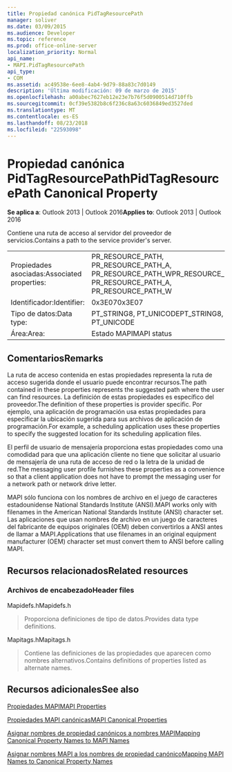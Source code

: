 ```yaml
---
title: Propiedad canónica PidTagResourcePath
manager: soliver
ms.date: 03/09/2015
ms.audience: Developer
ms.topic: reference
ms.prod: office-online-server
localization_priority: Normal
api_name:
- MAPI.PidTagResourcePath
api_type:
- COM
ms.assetid: ac49538e-6ee8-4ab4-9d79-88a83c7d0149
description: 'Última modificación: 09 de marzo de 2015'
ms.openlocfilehash: a00abec7627eb12e23e7b76f5d0900514d710ffb
ms.sourcegitcommit: 0cf39e5382b8c6f236c8a63c6036849ed3527ded
ms.translationtype: MT
ms.contentlocale: es-ES
ms.lasthandoff: 08/23/2018
ms.locfileid: "22593098"
---
```

# <a name="pidtagresourcepath-canonical-property"></a><span data-ttu-id="f6377-103">Propiedad canónica PidTagResourcePath</span><span class="sxs-lookup"><span data-stu-id="f6377-103">PidTagResourcePath Canonical Property</span></span>

  
  
<span data-ttu-id="f6377-104">**Se aplica a**: Outlook 2013 | Outlook 2016</span><span class="sxs-lookup"><span data-stu-id="f6377-104">**Applies to**: Outlook 2013 | Outlook 2016</span></span> 
  
<span data-ttu-id="f6377-105">Contiene una ruta de acceso al servidor del proveedor de servicios.</span><span class="sxs-lookup"><span data-stu-id="f6377-105">Contains a path to the service provider's server.</span></span>
  
|||
|:-----|:-----|
|<span data-ttu-id="f6377-106">Propiedades asociadas:</span><span class="sxs-lookup"><span data-stu-id="f6377-106">Associated properties:</span></span>  <br/> |<span data-ttu-id="f6377-107">PR_RESOURCE_PATH, PR_RESOURCE_PATH_A, PR_RESOURCE_PATH_W</span><span class="sxs-lookup"><span data-stu-id="f6377-107">PR_RESOURCE_PATH, PR_RESOURCE_PATH_A, PR_RESOURCE_PATH_W</span></span>  <br/> |
|<span data-ttu-id="f6377-108">Identificador:</span><span class="sxs-lookup"><span data-stu-id="f6377-108">Identifier:</span></span>  <br/> |<span data-ttu-id="f6377-109">0x3E07</span><span class="sxs-lookup"><span data-stu-id="f6377-109">0x3E07</span></span>  <br/> |
|<span data-ttu-id="f6377-110">Tipo de datos:</span><span class="sxs-lookup"><span data-stu-id="f6377-110">Data type:</span></span>  <br/> |<span data-ttu-id="f6377-111">PT_STRING8, PT_UNICODE</span><span class="sxs-lookup"><span data-stu-id="f6377-111">PT_STRING8, PT_UNICODE</span></span>  <br/> |
|<span data-ttu-id="f6377-112">Área:</span><span class="sxs-lookup"><span data-stu-id="f6377-112">Area:</span></span>  <br/> |<span data-ttu-id="f6377-113">Estado MAPI</span><span class="sxs-lookup"><span data-stu-id="f6377-113">MAPI status</span></span>  <br/> |
   
## <a name="remarks"></a><span data-ttu-id="f6377-114">Comentarios</span><span class="sxs-lookup"><span data-stu-id="f6377-114">Remarks</span></span>

<span data-ttu-id="f6377-115">La ruta de acceso contenida en estas propiedades representa la ruta de acceso sugerida donde el usuario puede encontrar recursos.</span><span class="sxs-lookup"><span data-stu-id="f6377-115">The path contained in these properties represents the suggested path where the user can find resources.</span></span> <span data-ttu-id="f6377-116">La definición de estas propiedades es específico del proveedor.</span><span class="sxs-lookup"><span data-stu-id="f6377-116">The definition of these properties is provider specific.</span></span> <span data-ttu-id="f6377-117">Por ejemplo, una aplicación de programación usa estas propiedades para especificar la ubicación sugerida para sus archivos de aplicación de programación.</span><span class="sxs-lookup"><span data-stu-id="f6377-117">For example, a scheduling application uses these properties to specify the suggested location for its scheduling application files.</span></span>
  
<span data-ttu-id="f6377-118">El perfil de usuario de mensajería proporciona estas propiedades como una comodidad para que una aplicación cliente no tiene que solicitar al usuario de mensajería de una ruta de acceso de red o la letra de la unidad de red.</span><span class="sxs-lookup"><span data-stu-id="f6377-118">The messaging user profile furnishes these properties as a convenience so that a client application does not have to prompt the messaging user for a network path or network drive letter.</span></span>
  
<span data-ttu-id="f6377-119">MAPI sólo funciona con los nombres de archivo en el juego de caracteres estadounidense National Standards Institute (ANSI).</span><span class="sxs-lookup"><span data-stu-id="f6377-119">MAPI works only with filenames in the American National Standards Institute (ANSI) character set.</span></span> <span data-ttu-id="f6377-120">Las aplicaciones que usan nombres de archivo en un juego de caracteres del fabricante de equipos originales (OEM) deben convertirlos a ANSI antes de llamar a MAPI.</span><span class="sxs-lookup"><span data-stu-id="f6377-120">Applications that use filenames in an original equipment manufacturer (OEM) character set must convert them to ANSI before calling MAPI.</span></span>
  
## <a name="related-resources"></a><span data-ttu-id="f6377-121">Recursos relacionados</span><span class="sxs-lookup"><span data-stu-id="f6377-121">Related resources</span></span>

### <a name="header-files"></a><span data-ttu-id="f6377-122">Archivos de encabezado</span><span class="sxs-lookup"><span data-stu-id="f6377-122">Header files</span></span>

<span data-ttu-id="f6377-123">Mapidefs.h</span><span class="sxs-lookup"><span data-stu-id="f6377-123">Mapidefs.h</span></span>
  
> <span data-ttu-id="f6377-124">Proporciona definiciones de tipo de datos.</span><span class="sxs-lookup"><span data-stu-id="f6377-124">Provides data type definitions.</span></span>
    
<span data-ttu-id="f6377-125">Mapitags.h</span><span class="sxs-lookup"><span data-stu-id="f6377-125">Mapitags.h</span></span>
  
> <span data-ttu-id="f6377-126">Contiene las definiciones de las propiedades que aparecen como nombres alternativos.</span><span class="sxs-lookup"><span data-stu-id="f6377-126">Contains definitions of properties listed as alternate names.</span></span>
    
## <a name="see-also"></a><span data-ttu-id="f6377-127">Recursos adicionales</span><span class="sxs-lookup"><span data-stu-id="f6377-127">See also</span></span>



[<span data-ttu-id="f6377-128">Propiedades MAPI</span><span class="sxs-lookup"><span data-stu-id="f6377-128">MAPI Properties</span></span>](mapi-properties.md)
  
[<span data-ttu-id="f6377-129">Propiedades MAPI canónicas</span><span class="sxs-lookup"><span data-stu-id="f6377-129">MAPI Canonical Properties</span></span>](mapi-canonical-properties.md)
  
[<span data-ttu-id="f6377-130">Asignar nombres de propiedad canónicos a nombres MAPI</span><span class="sxs-lookup"><span data-stu-id="f6377-130">Mapping Canonical Property Names to MAPI Names</span></span>](mapping-canonical-property-names-to-mapi-names.md)
  
[<span data-ttu-id="f6377-131">Asignar nombres MAPI a los nombres de propiedad canónico</span><span class="sxs-lookup"><span data-stu-id="f6377-131">Mapping MAPI Names to Canonical Property Names</span></span>](mapping-mapi-names-to-canonical-property-names.md)

